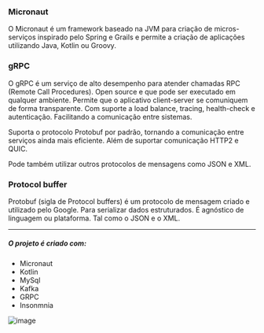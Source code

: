 ### Micronaut 

O Micronaut é um framework baseado na JVM para criação de micros-serviços inspirado pelo Spring e Grails e permite a criação de aplicações utilizando Java, Kotlin ou Groovy.

### gRPC 

O gRPC é um serviço de alto desempenho para atender chamadas RPC (Remote Call Procedures). Open source e que pode ser executado em qualquer ambiente. Permite que o aplicativo client-server se comuniquem de forma transparente. Com suporte a load balance, tracing, health-check e autenticação. Facilitando a comunicação entre sistemas.

Suporta o protocolo Protobuf por padrão, tornando a comunicação entre serviços ainda mais eficiente. Além de suportar comunicação HTTP2 e QUIC.

Pode também utilizar outros protocolos de mensagens como JSON e XML.

### Protocol buffer

Protobuf (sigla de Protocol buffers) é um protocolo de mensagem criado e utilizado pelo Google. Para serializar dados estruturados. É agnóstico de linguagem ou plataforma. Tal como o JSON e o XML.


------------

##### O projeto é criado com:

- Micronaut
- Kotlin
- MySql
- Kafka
- GRPC
- Insonmnia

![image](https://user-images.githubusercontent.com/33067495/130390269-57b292d9-97eb-4ee4-b563-ab5d409764ff.png)

